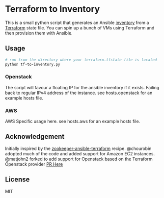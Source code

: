 # Terraform to Inventory

This is a small python script that generates an Ansible [inventory](http://docs.ansible.com/intro_inventory.html)  from a [Terraform](https://terraform.io/) state file. You can spin up a bunch of VMs using Terraform and then provision them with Ansible.

## Usage

```bash
# run from the directory where your terraform.tfstate file is located
python tf-to-inventory.py
```

### Openstack 
The script will favour a floating IP for the ansible inventory if it exists. Failing back to regular IPv4 address of the instance.
see hosts.openstack for an example hosts file.

### AWS

AWS Specific usage here.
see hosts.aws for an example hosts file.

## Acknowledgement

Initially inspired by the [zookeeper-ansible-terraform](https://github.com/ianunruh/zookeeper-ansible-terraform) recipe. 
@chourobin adopted much of the code and added support for Amazon EC2 instances.
@matjohn2 forked to add support for Openstack based on the Terraform Openstack provider [PR Here](https://github.com/hashicorp/terraform/pull/924)

## License

MIT
